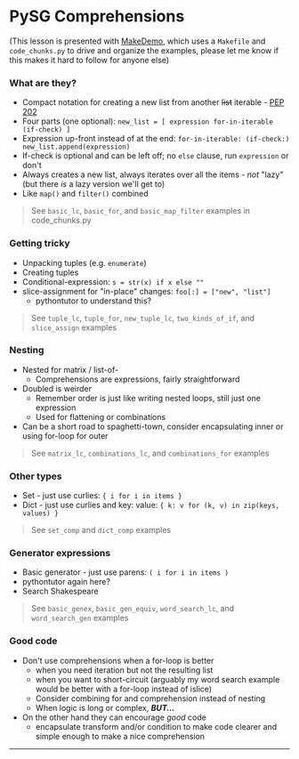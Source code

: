 PySG Comprehensions
===================

(This lesson is presented with [MakeDemo](https://github.com/inventhouse/MakeDemo), which uses a `Makefile` and `code_chunks.py` to drive and organize the examples, please let me know if this makes it hard to follow for anyone else)


### What are they?
- Compact notation for creating a new list from another <s>list</s> iterable - [PEP 202](https://www.python.org/dev/peps/pep-0202/)
- Four parts (one optional): `new_list = [ expression for-in-iterable (if-check) ]`
- Expression up-front instead of at the end: `for-in-iterable: (if-check:) new_list.append(expression)`
- If-check is optional and can be left off; no `else` clause, run `expression` or don't
- Always creates a new list, always iterates over all the items - _not_ "lazy" (but there _is_ a lazy version we'll get to)
- Like `map()` and `filter()` combined

> See `basic_lc`, `basic_for`, and `basic_map_filter` examples in code_chunks.py


### Getting tricky
- Unpacking tuples (e.g. `enumerate`)
- Creating tuples
- Conditional-expression: `s = str(x) if x else ""`
- slice-assignment for "in-place" changes: `foo[:] = ["new", "list"]`
  - pythontutor to understand this?

> See `tuple_lc`, `tuple_for`, `new_tuple_lc`, `two_kinds_of_if`, and `slice_assign` examples


### Nesting
- Nested for matrix / list-of-
  - Comprehensions are expressions, fairly straightforward
- Doubled is weirder
  - Remember order is just like writing nested loops, still just one expression
  - Used for flattening or combinations
- Can be a short road to spaghetti-town, consider encapsulating inner or using for-loop for outer

> See `matrix_lc`, `combinations_lc`, and `combinations_for` examples


### Other types
- Set - just use curlies: `{ i for i in items }`
- Dict - just use curlies and key: value: `{ k: v for (k, v) in zip(keys, values) }`

> See `set_comp` and `dict_comp` examples


### Generator expressions
- Basic generator - just use parens: `( i for i in items )`
- pythontutor again here?
- Search Shakespeare

> See `basic_genex`, `basic_gen_equiv`, `word_search_lc`, and `word_search_gen` examples


### Good code
- Don't use comprehensions when a for-loop is better
  - when you need iteration but not the resulting list
  - when you want to short-circuit (arguably my word search example would be better with a for-loop instead of islice)
  - Consider combining for and comprehension instead of nesting
  - When logic is long or complex, _**BUT...**_
- On the other hand they can encourage _good_ code
  - encapsulate transform and/or condition to make code clearer and simple enough to make a nice comprehension

---
